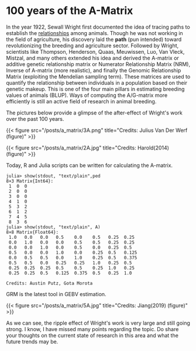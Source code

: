 # 100 years of the A-Matrix


In the year 1922, Sewall Wright first documented the idea of tracing paths to establish the [relationships](https://www.jstor.org/stable/2456273#metadata_info_tab_contents) among animals. Though he was not working in the field of agriculture, his discovery laid the **path** (pun intended) toward revolutionizing the breeding and agriculture sector. Followed by Wright, scientists like Thompson, Henderson, Quaas, Meuwissen, Luo, Van Vleck, Mistzal, and many others extended his idea and derived the A-matrix or additive genetic relationship matrix or Numerator Relationship Matrix (NRM), Inverse of A-matrix (more realistic), and finally the Genomic Relationship Matrix (exploiting the Mendelian sampling term). These matrices are used to quantify the relationship between individuals in a population based on their genetic makeup. This is one of the four main pillars in estimating breeding values of animals (BLUP). Ways of computing the A/G-matrix more efficiently is still an active field of research in animal breeding.

The pictures below provide a glimpse of the after-effect of Wright's work over the past 100 years.


{{< figure src="/posts/a_matrix/3A.png" title="Credits: Julius Van Der Werf (figure)" >}}



{{< figure src="/posts/a_matrix/2A.jpg" title="Credits: Harold(2014) (figure)" >}}

Today, R and Julia scripts can be written for calculating the A-matrix.

```
julia> show(stdout, "text/plain",ped
8×3 Matrix{Int64}:
 1  0  0
 2  0  0
 3  0  0
 4  1  0
 5  3  2
 6  1  2
 7  4  5
 8  3  6
julia> show(stdout, "text/plain", A)
8×8 Matrix{Float64}:
 1.0   0.0   0.0   0.5    0.0    0.5   0.25  0.25
 0.0   1.0   0.0   0.0    0.5    0.5   0.25  0.25
 0.0   0.0   1.0   0.0    0.5    0.0   0.25  0.5
 0.5   0.0   0.0   1.0    0.0    0.25  0.5   0.125
 0.0   0.5   0.5   0.0    1.0    0.25  0.5   0.375
 0.5   0.5   0.0   0.25   0.25   1.0   0.25  0.5
 0.25  0.25  0.25  0.5    0.5    0.25  1.0   0.25
 0.25  0.25  0.5   0.125  0.375  0.5   0.25  1.0

Credits: Austin Putz, Gota Morota
```

GRM is the latest tool in GEBV estimation.

{{< figure src="/posts/a_matrix/5A.jpg" title="Credits: Jiang(2019) (figure)" >}}

As we can see, the ripple effect of Wright's work is very large and still going strong. I know, I have missed many points regarding the topic. Do share your thoughts on the current state of research in this area and what the future trends may be.
